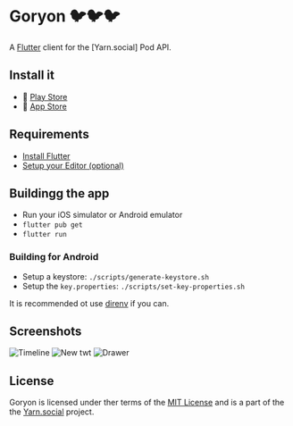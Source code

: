 # Goryon 🐦🐦🐦

A [Flutter](https://flutter.dev) client for the [Yarn.social] Pod API.

## Install it

- 🤖 [Play Store](#TBD)
- 🍏 [App Store](#TBD)

## Requirements

- [Install Flutter](https://flutter.dev/docs/get-started/install)
- [Setup your Editor (optional)](https://flutter.dev/docs/get-started/editor?tab=androidstudio)

## Buildingg the app

- Run your iOS simulator or Android emulator
- `flutter pub get`
- `flutter run`

### Building for Android

- Setup a keystore: `./scripts/generate-keystore.sh`
- Setup the `key.properties`: `./scripts/set-key-properties.sh`

It is recommended ot use [direnv](https://github.com/direnv/direnv) if you can.

## Screenshots

![Timeline](https://user-images.githubusercontent.com/15314237/93292677-4ce49480-f7a3-11ea-913b-ad736c83436e.jpeg)
![New twt](https://user-images.githubusercontent.com/15314237/93292673-4c4bfe00-f7a3-11ea-8ded-fcc3ebbbea36.png)
![Drawer](https://user-images.githubusercontent.com/15314237/93292676-4ce49480-f7a3-11ea-8a74-e54ccee3c8cf.png)


## License

Goryon is licensed under ther terms of the [MIT License](/LICENSE) and is a
part of the the [Yarn.social](https://yarn.social) project.
